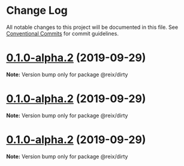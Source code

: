 # Change Log

All notable changes to this project will be documented in this file.
See [Conventional Commits](https://conventionalcommits.org) for commit guidelines.

# [0.1.0-alpha.2](https://github.com/Mateiadrielrafael/reix/compare/@reix/dirty@0.1.0-alpha.1...@reix/dirty@0.1.0-alpha.2) (2019-09-29)

**Note:** Version bump only for package @reix/dirty





# [0.1.0-alpha.2](https://github.com/Mateiadrielrafael/reix/compare/@reix/dirty@0.1.0-alpha.1...@reix/dirty@0.1.0-alpha.2) (2019-09-29)

**Note:** Version bump only for package @reix/dirty





# [0.1.0-alpha.2](https://github.com/Mateiadrielrafael/reix/compare/@reix/dirty@0.1.0-alpha.1...@reix/dirty@0.1.0-alpha.2) (2019-09-29)

**Note:** Version bump only for package @reix/dirty

